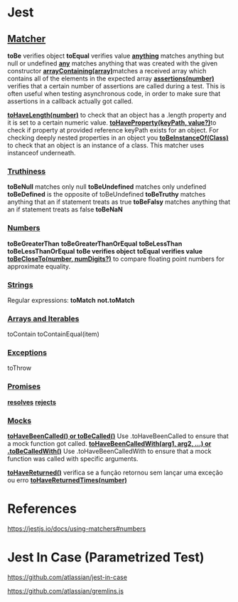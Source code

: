 # Jest

## [**Matcher**](https://jestjs.io/docs/using-matchers#common-matchers)

**toBe** verifies object
**toEqual** verifies value
[**anything**](https://jestjs.io/docs/expect#expectanything) matches anything but null or undefined
[**any**](https://jestjs.io/docs/expect#expectanyconstructor) matches anything that was created
with the given constructor
[**arrayContaining(array)**](https://jestjs.io/docs/expect#expectarraycontainingarray)matches a received array which contains all of the elements in the expected array
[**assertions(number)**](https://jestjs.io/docs/expect#expectassertionsnumber) verifies that a certain number of assertions are called during a test. This is often useful when testing asynchronous code, in order to make sure that assertions in a callback actually got called.

[**toHaveLength(number)**](https://jestjs.io/docs/expect#tohavelengthnumber) to check that an object has a .length property and it is set to a certain numeric value.
[**toHaveProperty(keyPath, value?)**](https://jestjs.io/docs/expect#tohavepropertykeypath-value)to check if property at provided reference keyPath exists for an object. For checking deeply nested properties in an object you
[**toBeInstanceOf(Class)**](https://jestjs.io/docs/expect#tobeinstanceofclass) to check that an object is an instance of a class. This matcher uses instanceof underneath.

### [**Truthiness**](https://jestjs.io/docs/using-matchers#truthiness)

**toBeNull** matches only null
**toBeUndefined** matches only undefined
**toBeDefined** is the opposite of toBeUndefined
**toBeTruthy** matches anything that an if statement treats as true
**toBeFalsy** matches anything that an if statement treats as false
**toBeNaN**

### [**Numbers**](https://jestjs.io/docs/using-matchers#numbers)

**toBeGreaterThan**
**toBeGreaterThanOrEqual**
**toBeLessThan**
**toBeLessThanOrEqual**
**toBe verifies object**
**toEqual verifies value**
[**toBeCloseTo(number, numDigits?)**](https://jestjs.io/docs/expect#tobeclosetonumber-numdigits) to compare floating point numbers for approximate equality.

### [**Strings**](https://jestjs.io/docs/using-matchers#strings)

Regular expressions:
**toMatch**
**not.toMatch**

### [**Arrays and Iterables**](https://jestjs.io/docs/using-matchers#arrays-and-iterables)

toContain
toContainEqual(item)

### [**Exceptions**](https://jestjs.io/docs/using-matchers#exceptions)

toThrow

### [**Promises**](https://jestjs.io/docs/expect)

[**resolves**](https://jestjs.io/docs/expect#resolves)
[**rejects**](https://jestjs.io/docs/expect#rejects)

### [**Mocks**]()

[**toHaveBeenCalled() or toBeCalled()**](https://jestjs.io/docs/expect#tohavebeencalled) Use .toHaveBeenCalled to ensure that a mock function got called.
[**toHaveBeenCalledWith(arg1, arg2, ...) or .toBeCalledWith()**](https://jestjs.io/docs/expect#tohavebeencalledwitharg1-arg2-) Use .toHaveBeenCalledWith to ensure that a mock function was called with specific arguments.

[**toHaveReturned()**](https://jestjs.io/docs/expect#tohavereturned) verifica se a função retornou sem lançar uma exceção ou erro
[**toHaveReturnedTimes(number)**](https://jestjs.io/docs/expect#tohavereturnedtimesnumber)

# References

https://jestjs.io/docs/using-matchers#numbers

# Jest In Case (Parametrized Test)

https://github.com/atlassian/jest-in-case

https://github.com/atlassian/gremlins.js
